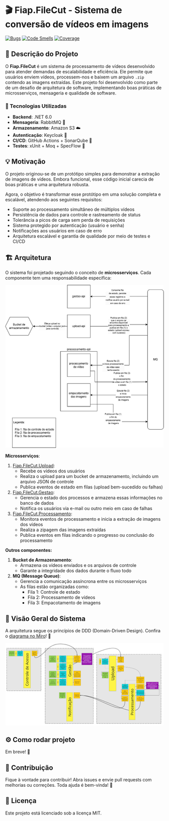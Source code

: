 ﻿# 🎬 Fiap.FileCut - Sistema de conversão de vídeos em imagens

[![Bugs](https://sonarcloud.io/api/project_badges/measure?project=Grupo-68-FIAP_Fiap.FileCut&metric=bugs)](https://sonarcloud.io/summary/new_code?id=Grupo-68-FIAP_Fiap.FileCut)
[![Code Smells](https://sonarcloud.io/api/project_badges/measure?project=Grupo-68-FIAP_Fiap.FileCut&metric=code_smells)](https://sonarcloud.io/summary/new_code?id=Grupo-68-FIAP_Fiap.FileCut)
[![Coverage](https://sonarcloud.io/api/project_badges/measure?project=Grupo-68-FIAP_Fiap.FileCut&metric=coverage)](https://sonarcloud.io/summary/new_code?id=Grupo-68-FIAP_Fiap.FileCut)


## 🚀 Descrição do Projeto

O **Fiap.FileCut** é um sistema de processamento de vídeos desenvolvido para atender demandas de escalabilidade e eficiência. Ele permite que usuários enviem vídeos, processem-nos e baixem um arquivo `.zip` contendo as imagens extraídas. Este projeto foi desenvolvido como parte de um desafio de arquitetura de software, implementando boas práticas de microsserviços, mensageria e qualidade de software.


### 🔧 Tecnologias Utilizadas
-   **Backend**: .NET 6.0
-   **Mensageria**:  RabbitMQ 🐇
-   **Armazenamento**: Amazon S3 ☁️
-   **Autenticação**: Keycloak 🔐
-   **CI/CD**:  GitHub Actions + SonarQube 🚀
-   **Testes**: xUnit + Moq + SpecFlow 🧪

## 💡 Motivação

O projeto originou-se de um protótipo simples para demonstrar a extração de imagens de vídeos. Embora funcional, esse código inicial carecia de boas práticas e uma arquitetura robusta.

Agora, o objetivo é transformar esse protótipo em uma solução completa e escalável, atendendo aos seguintes requisitos:

-   Suporte ao processamento simultâneo de múltiplos vídeos
-   Persistência de dados para controle e rastreamento de status
-   Tolerância a picos de carga sem perda de requisições
-   Sistema protegido por autenticação (usuário e senha)
-   Notificações aos usuários em caso de erro
-   Arquitetura escalável e garantia de qualidade por meio de testes e CI/CD

## 🏗️ Arquitetura

O sistema foi projetado seguindo o conceito de **microsserviços**. Cada componente tem uma responsabilidade específica:

![Arquitetura do Sistema](./arquitetura-fiap-filecut.jpg)

**Microsserviços**:

1.  [Fiap.FileCut.Upload](https://github.com/Grupo-68-FIAP/Fiap.FileCut.Upload):
    -   Recebe os vídeos dos usuários
    -   Realiza o upload para um bucket de armazenamento, incluindo um arquivo JSON de controle
    -   Publica eventos de estado em filas (upload bem-sucedido ou falhas)
2.  [Fiap.FileCut.Gestao](https://github.com/Grupo-68-FIAP/Fiap.FileCut.Gestao):
    -   Gerencia o estado dos processos e armazena essas informações no banco de dados
    -   Notifica os usuários via e-mail ou outro meio em caso de falhas
3.  [Fiap.FileCut.Processamento](https://github.com/Grupo-68-FIAP/Fiap.FileCut.Processamento):
    -   Monitora eventos de processamento e inicia a extração de imagens dos vídeos
    -   Realiza a zipagem das imagens extraídas
    -   Publica eventos em filas indicando o progresso ou conclusão do processamento

**Outros componentes:**

1.  **Bucket de Armazenamento**:
    -   Armazena os vídeos enviados e os arquivos de controle
    -   Garante a integridade dos dados durante o fluxo todo
2.  **MQ (Message Queue)**:
    -   Gerencia a comunicação assíncrona entre os microsserviços
    -   As filas estão organizadas como:
        -   Fila 1: Controle de estado
        -   Fila 2: Processamento de vídeos
        -   Fila 3: Empacotamento de imagens

## 🧩 Visão Geral do Sistema

A arquitetura segue os princípios de DDD (Domain-Driven Design). Confira o [diagrama no Miro](https://miro.com/app/board/uXjVLw0z8YI=/?share_link_id=986601418356)! 🎨

![DDD do Sistema](./ddd-fiap-filecut.png)

## ⚙️ Como rodar projeto

Em breve! 🚧

## 🤝 Contribuição

Fique à vontade para contribuir! Abra issues e envie pull requests com melhorias ou correções. Toda ajuda é bem-vinda! 🌟

## 📄 Licença

Este projeto está licenciado sob a licença MIT.